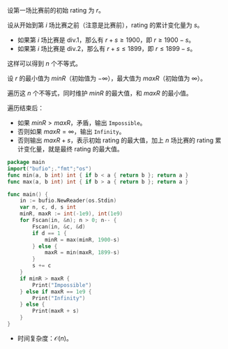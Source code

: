 设第一场比赛前的初始 rating 为 $r$。

设从开始到第 $i$ 场比赛之前（注意是比赛前），rating 的累计变化量为 $s$。

- 如果第 $i$ 场比赛是 div.1，那么有 $r+s \ge 1900$，即 $r \ge 1900-s$。
- 如果第 $i$ 场比赛是 div.2，那么有 $r+s \le 1899$，即 $r \le 1899-s$。

这样可以得到 $n$ 个不等式。

设 $r$ 的最小值为 $\textit{minR}$（初始值为 $-\infty$），最大值为 $\textit{maxR}$（初始值为 $\infty$）。

遍历这 $n$ 个不等式，同时维护 $\textit{minR}$ 的最大值，和 $\textit{maxR}$ 的最小值。

遍历结束后：

- 如果 $\textit{minR} > \textit{maxR}$，矛盾，输出 $\texttt{Impossible}$。
- 否则如果 $\textit{maxR}=\infty$，输出 $\texttt{Infinity}$。
- 否则输出 $\textit{maxR}+s$，表示初始 rating 的最大值，加上 $n$ 场比赛的 rating 累计变化量，就是最终 rating 的最大值。

```go
package main
import("bufio";."fmt";"os")
func min(a, b int) int { if b < a { return b }; return a }
func max(a, b int) int { if b > a { return b }; return a }

func main() {
	in := bufio.NewReader(os.Stdin)
	var n, c, d, s int
	minR, maxR := int(-1e9), int(1e9)
	for Fscan(in, &n); n > 0; n-- {
		Fscan(in, &c, &d)
		if d == 1 {
			minR = max(minR, 1900-s)
		} else {
			maxR = min(maxR, 1899-s)
		}
		s += c
	}
	if minR > maxR {
		Print("Impossible")
	} else if maxR == 1e9 {
		Print("Infinity")
	} else {
		Print(maxR + s)
	}
}
```

- 时间复杂度：$\mathcal{O}(n)$。
